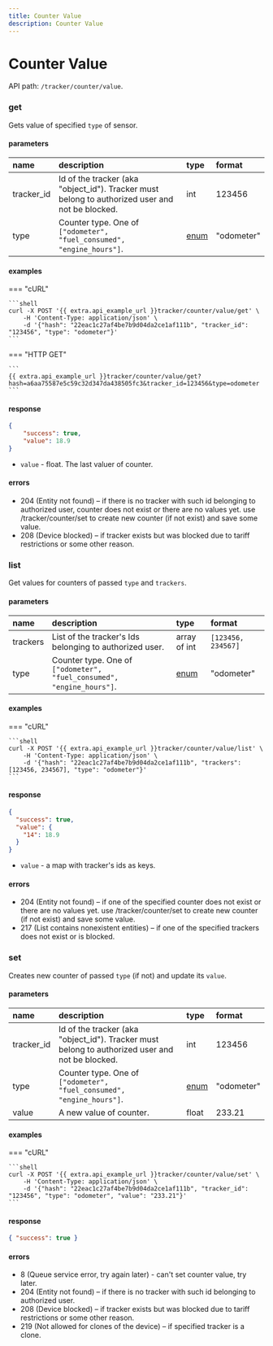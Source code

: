 ```yaml
---
title: Counter Value
description: Counter Value
---
```


# Counter Value

API path: `/tracker/counter/value`.

### get

Gets value of specified `type` of sensor.

#### parameters

| name | description | type| format|
| :------ | :------ | :----- | :------ |
| tracker_id | Id of the tracker (aka "object_id"). Tracker must belong to authorized user and not be blocked. | int | 123456 |
| type | Counter type. One of `["odometer", "fuel_consumed", "engine_hours"]`. | [enum](../../../../getting-started.md#data-types) | "odometer" |

#### examples

=== "cURL"

    ```shell
    curl -X POST '{{ extra.api_example_url }}tracker/counter/value/get' \
        -H 'Content-Type: application/json' \ 
        -d '{"hash": "22eac1c27af4be7b9d04da2ce1af111b", "tracker_id": "123456", "type": "odometer"}'
    ```

=== "HTTP GET"

    ```
    {{ extra.api_example_url }}tracker/counter/value/get?hash=a6aa75587e5c59c32d347da438505fc3&tracker_id=123456&type=odometer
    ```

#### response

```json
{
    "success": true,
    "value": 18.9
}
```

* `value` - float. The last valuer of counter.

#### errors

* 204 (Entity not found) – if there is no tracker with such id belonging to authorized user, counter does not exist or 
there are no values yet. use /tracker/counter/set to create new counter (if not exist) and save some value.
* 208 (Device blocked) – if tracker exists but was blocked due to tariff restrictions or some other reason.

### list

Get values for counters of passed `type` and `trackers`.

#### parameters

| name | description | type| format|
| :------ | :------ | :----- | :------ |
| trackers | List of the tracker's Ids belonging to authorized user. | array of int | `[123456, 234567]` |
| type | Counter type. One of `["odometer", "fuel_consumed", "engine_hours"]`. | [enum](../../../../getting-started.md#data-types) | "odometer" |

#### examples

=== "cURL"

    ```shell
    curl -X POST '{{ extra.api_example_url }}tracker/counter/value/list' \
        -H 'Content-Type: application/json' \ 
        -d '{"hash": "22eac1c27af4be7b9d04da2ce1af111b", "trackers": [123456, 234567], "type": "odometer"}'
    ```

#### response

```json
{
  "success": true,
  "value": {
    "14": 18.9
  }
}
```

* `value` - a map with tracker's ids as keys.

#### errors

* 204 (Entity not found) – if one of the specified counter does not exist or there are no values yet. use 
/tracker/counter/set to create new counter (if not exist) and save some value.
* 217 (List contains nonexistent entities) – if one of the specified trackers does not exist or is blocked.

### set

Creates new counter of passed `type` (if not) and update its `value`.

#### parameters

| name | description | type| format|
| :------ | :------ | :----- | :------ |
| tracker_id | Id of the tracker (aka "object_id"). Tracker must belong to authorized user and not be blocked. | int | 123456 |
| type | Counter type. One of `["odometer", "fuel_consumed", "engine_hours"]`. | [enum](../../../../getting-started.md#data-types) | "odometer" |
| value | A new value of counter. | float | 233.21 |

#### examples

=== "cURL"

    ```shell
    curl -X POST '{{ extra.api_example_url }}tracker/counter/value/set' \
        -H 'Content-Type: application/json' \ 
        -d '{"hash": "22eac1c27af4be7b9d04da2ce1af111b", "tracker_id": "123456", "type": "odometer", "value": "233.21"}'
    ```

#### response

```json
{ "success": true }
```

#### errors

* 8 (Queue service error, try again later) - can't set counter value, try later.
* 204 (Entity not found) – if there is no tracker with such id belonging to authorized user.
* 208 (Device blocked) – if tracker exists but was blocked due to tariff restrictions or some other reason.
* 219 (Not allowed for clones of the device) – if specified tracker is a clone.

